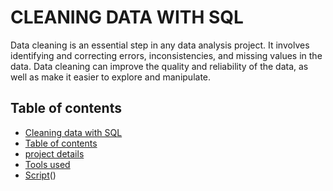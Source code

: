 # CLEANING DATA WITH SQL

Data cleaning is an essential step in any data analysis project. It involves identifying and correcting errors, inconsistencies, and missing values in the data. Data cleaning can improve the quality and reliability of the data, as well as make it easier to explore and manipulate.

## Table of contents
* [Cleaning data with SQL]()
* [Table of contents]()
* [project details]()
* [Tools used]()
* [Script]()()

